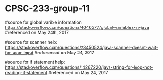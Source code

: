 # CPSC-233-group-11

#source for global varible information 
https://stackoverflow.com/questions/4646577/global-variables-in-java
#referenced on May 24th, 2017

#source for scanner help: https://stackoverflow.com/questions/23450524/java-scanner-doesnt-wait-for-user-input
#referenced on May 24, 2017

#source for if statement help: https://stackoverflow.com/questions/14267220/java-string-for-loop-not-reading-if-statement
#referenced on May 24, 2017
